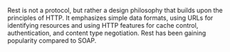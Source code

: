 Rest is not a protocol, but rather a design philosophy that builds upon the principles of HTTP. It emphasizes simple data formats, using URLs for identifying resources and using HTTP features for cache control, authentication, and content type negotiation. Rest has been gaining popularity compared to SOAP.